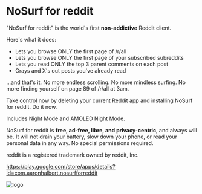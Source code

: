 # NoSurf for reddit
"NoSurf for reddit" is the world's first **non-addictive** Reddit client.

Here's what it does:

- Lets you browse ONLY the first page of /r/all
- Lets you browse ONLY the first page of your subscribed subreddits
- Lets you read ONLY the top 3 parent comments on each post
- Grays and X's out posts you've already read

...and that's it. No more endless scrolling. No more mindless surfing. No more finding yourself on page 89 of /r/all at 3am.

Take control now by deleting your current Reddit app and installing NoSurf for reddit. Do it now.

Includes Night Mode and AMOLED Night Mode.

NoSurf for reddit is **free, ad-free, libre, and privacy-centric**, and always will be. It will not drain your battery, slow down your phone, or read your personal data in any way. No special permissions required.

reddit is a registered trademark owned by reddit, Inc.

https://play.google.com/store/apps/details?id=com.aaronhalbert.nosurfforreddit

![logo](https://github.com/ajh3/NoSurfForReddit/blob/master/web_hi_res_512.png "logo")
